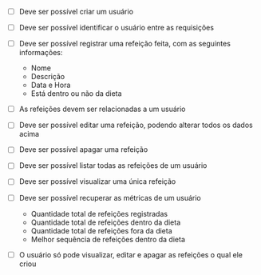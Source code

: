 - [ ] Deve ser possível criar um usuário

- [ ] Deve ser possível identificar o usuário entre as requisições

- [ ] Deve ser possível registrar uma refeição feita, com as seguintes informações:

  - Nome
  - Descrição
  - Data e Hora
  - Está dentro ou não da dieta

- [ ] As refeições devem ser relacionadas a um usuário

- [ ] Deve ser possível editar uma refeição, podendo alterar todos os dados acima

- [ ] Deve ser possível apagar uma refeição

- [ ] Deve ser possível listar todas as refeições de um usuário

- [ ] Deve ser possível visualizar uma única refeição

- [ ] Deve ser possível recuperar as métricas de um usuário

  - Quantidade total de refeições registradas
  - Quantidade total de refeições dentro da dieta
  - Quantidade total de refeições fora da dieta
  - Melhor sequência de refeições dentro da dieta

- [ ] O usuário só pode visualizar, editar e apagar as refeições o qual ele criou

